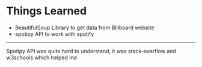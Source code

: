 <h1>Things Learned</h1>
<ul>
  <li>BeautifulSoup Library to get data from Billboard website</li>
  <li>spotipy API to work with spotify</li>
</ul>
<hr>
Spotipy API was quite hard to understand, it was stack-overflow and w3schools which helped me 
